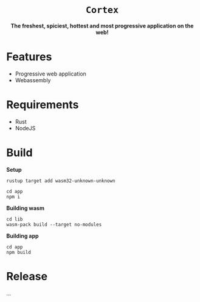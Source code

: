 <div align="center">
    <h1><code>Cortex</code></h1>
    <strong>The freshest, spiciest, hottest and most progressive application on the web!</strong>
</div>


# Features
* Progressive web application
* Webassembly


# Requirements
* Rust
* NodeJS


# Build
**Setup**
```
rustup target add wasm32-unknown-unknown

cd app
npm i
```

**Building wasm**
```
cd lib
wasm-pack build --target no-modules
```

**Building app**
```
cd app
npm build
```


# Release
...